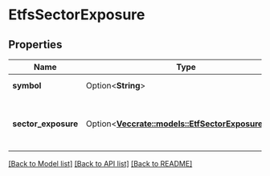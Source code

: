 # EtfsSectorExposure

## Properties

Name | Type | Description | Notes
------------ | ------------- | ------------- | -------------
**symbol** | Option<**String**> | ETF symbol. | [optional]
**sector_exposure** | Option<[**Vec<crate::models::EtfSectorExposureData>**](ETFSectorExposureData.md)> | Array of industries and exposure levels. | [optional]

[[Back to Model list]](../README.md#documentation-for-models) [[Back to API list]](../README.md#documentation-for-api-endpoints) [[Back to README]](../README.md)



